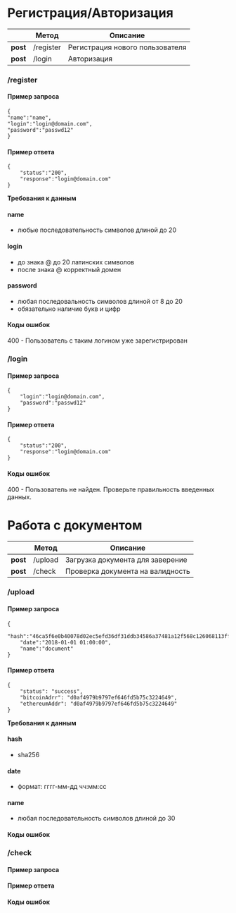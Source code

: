 # Регистрация/Авторизация

||Метод |Описание  |
|--|--|--|
|**post**|  /register|  Регистрация нового пользователя|
|**post**|  /login| Авторизация 
 
### /register
#### Пример запроса
    {
    "name":"name",
    "login":"login@domain.com",
    "password":"passwd12"
    }
#### Пример ответа
    {
    	"status":"200",
    	"response":"login@domain.com"
    }

**Требования к данным**  
#### name
 - любые последовательность символов длиной до 20    
#### login 
- до знака @ до 20 латинских символов 
- после знака @ корректный домен  
#### password  
- любая последовальность символов длиной от 8 до 20  
- обязательно наличие букв и цифр   


#### Коды ошибок
400 - Пользователь с таким логином уже зарегистрирован
### /login
#### Пример запроса
    {
    	"login":"login@domain.com",
    	"password":"passwd12"
    }
#### Пример ответа
    {
    	"status":"200",
    	"response":"login@domain.com"
    }
#### Коды ошибок
400 - Пользователь не найден. Проверьте правильность введенных данных.
# Работа с документом
||Метод |Описание  |
|--|--|--|
|**post**|  /upload| Загрузка документа для заверение|
|**post**|  /check| Проверка документа на валидность 

### /upload
#### Пример запроса
    {
    	"hash":"46ca5f6e0b40078d02ec5efd36df31ddb34586a37481a12f568c126068113ff5",
    	"date":"2018-01-01 01:00:00",
    	"name":"document"
    }
#### Пример ответа
    {
    	"status": "success",
    	"bitcoinAdrr": "d0af4979b9797ef646fd5b75c3224649",
    	"ethereumAddr": "d0af4979b9797ef646fd5b75c3224649"
    }  

**Требования к данным**  
#### hash  
- sha256  
#### date  
- формат: гггг-мм-дд чч:мм:сс  
#### name  
- любая последовательность символов длиной до 30  

#### Коды ошибок

### /check
#### Пример запроса

#### Пример ответа

#### Коды ошибок
